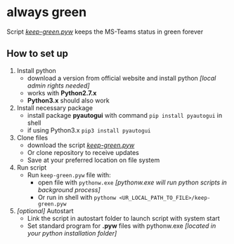# always green
Script _[keep-green.pyw](keep-green.pyw)_ keeps the MS-Teams status in green forever

## How to set up
1. Install python
    - download a version from official website and install python _[local admin rights needed]_
    - works with **Python2.7.x**
    - **Python3.x** should also work
2. Install necessary package
    - install package **pyautogui** with command `pip install pyautogui` in shell
    - if using Python3.x `pip3 install pyautogui`
3. Clone files
    - download the script _[keep-green.pyw](keep-green.pyw)_
    - Or clone repository to receive updates
    - Save at your preferred location on file system
4. Run script
    - Run `keep-green.pyw` file with: 
      - open file with `pythonw.exe` _[pythonw.exe will run python scripts in background process]_
      - Or run in shell with `pythonw <UR_LOCAL_PATH_TO_FILE>/keep-green.pyw`
5. _[optional]_ Autostart 
   - Link the script in autostart folder to launch script with system start
   - Set standard program for **.pyw** files with pythonw.exe _[located in your python installation folder]_

